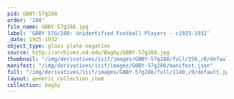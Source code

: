 ```yaml
---
pid: GBBY-57g288
order: '288'
file_name: GBBY-57g288.jpg
label: 'GBBY 57G/288: Unidentified Football Players - c1925-1932'
_date: 1925-1932
object_type: glass plate negative
source: http://archives.nd.edu/Bagby/GBBY-57g288.jpg
thumbnail: "/img/derivatives/iiif/images/GBBY-57g288/full/250,/0/default.jpg"
manifest: "/img/derivatives/iiif/images/GBBY-57g288/manifest.json"
full: "/img/derivatives/iiif/images/GBBY-57g288/full/1140,/0/default.jpg"
layout: generic_collection_item
collection: bagby
---
```

